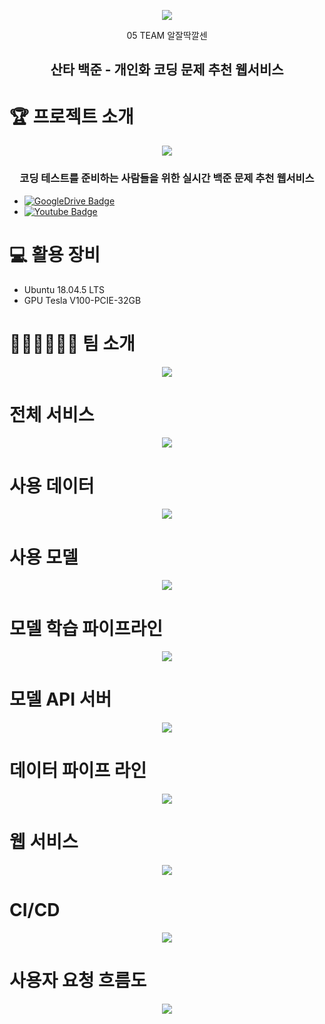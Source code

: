 <p align="center"><img src="https://user-images.githubusercontent.com/65529313/163712073-7d2dcd09-4c1f-4bab-935f-42de292300bb.png" /></p>

<div align="center">
05 TEAM 알잘딱깔센 <br/>
  
## 산타 백준 - 개인화 코딩 문제 추천 웹서비스
  
</div>

# 🏆️ 프로젝트 소개

<p align="center"><img src="https://user-images.githubusercontent.com/65529313/173233157-8f7d9220-0fc3-46ef-803d-07226ca10742.png" /></p>

<div align="center">

### 코딩 테스트를 준비하는 사람들을 위한 실시간 백준 문제 추천 웹서비스
  
</div>

* [![GoogleDrive Badge](https://img.shields.io/badge/REPORT-405263?style=flat-square&logo=Quip&link=https://drive.google.com/file/d/1VnYsB8k4Fxu6UFhAxuTi4m01BjoH2uwS/view?usp=sharing)](https://github.com/boostcampaitech3/final-project-level3-recsys-05/blob/main/RecSys_5%EC%A1%B0_%EC%82%B0%ED%83%80%EB%B0%B1%EC%A4%80_%EB%B0%9C%ED%91%9C%EC%9E%90%EB%A3%8C.pdf)
* [![Youtube Badge](https://img.shields.io/badge/Youtube-ff0000?style=flat-square&logo=youtube&link=https://youtu.be/KPS1sD_lcMc)](https://www.youtube.com/watch?v=9IH-vjs3syI)

# 💻 활용 장비
- Ubuntu 18.04.5 LTS
- GPU Tesla V100-PCIE-32GB

# 🙋🏻‍♂️🙋🏻‍♀️ 팀 소개
<p align="center"><img src="https://user-images.githubusercontent.com/65529313/173233642-70776e4b-a8e2-4e1e-8c55-c6f020f738d3.png" /></p>

# 전체 서비스
<p align="center"><img src="https://user-images.githubusercontent.com/65529313/173233367-f1406c60-0728-4e55-9abe-fcfb9977d45e.png" /></p>

# 사용 데이터
<p align="center"><img src="https://user-images.githubusercontent.com/65529313/173243242-dc1b776a-1e5f-4eac-9885-df1d777c8ce8.png" /></p>

# 사용 모델
<p align="center"><img src="https://user-images.githubusercontent.com/65529313/173233404-0ec09518-daea-4983-872d-d386c1bc1d92.png" /></p>

# 모델 학습 파이프라인
<p align="center"><img src="https://user-images.githubusercontent.com/65529313/173233413-1682d0d3-17eb-4b34-9df5-61301aabed18.png" /></p>

# 모델 API 서버
<p align="center"><img src="https://user-images.githubusercontent.com/65529313/173233420-59c10b85-f733-414d-9821-68907f299697.png" /></p>

# 데이터 파이프 라인
<p align="center"><img src="https://user-images.githubusercontent.com/65529313/173233425-8c8be488-e0f2-4811-809b-d4febb7f5f36.png" /></p>

# 웹 서비스
<p align="center"><img src="https://user-images.githubusercontent.com/65529313/173233433-8381b22a-d735-4131-b2bf-c93c786d31ad.png" /></p>

# CI/CD
<p align="center"><img src="https://user-images.githubusercontent.com/65529313/173233439-a139d874-05b3-4d06-b8dc-545525e8ca93.png" /></p>

# 사용자 요청 흐름도
<p align="center"><img src="https://user-images.githubusercontent.com/65529313/173233456-aac88eee-8bc2-41a1-b639-d96a72a7b466.png" /></p>
